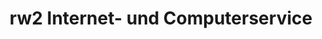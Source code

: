 ---
title: "rw2 Internet- und Computerservice"
url: /muenchen/rw2-internet-und-computerservice/
shop: Computer
---
